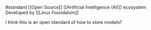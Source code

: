 #standard 
[[Open Source]]
[[Artificial Intelligence (AI)]] ecosystem
Developed by [[Linux Foundation]]

I think this is an open standard of how to store models?